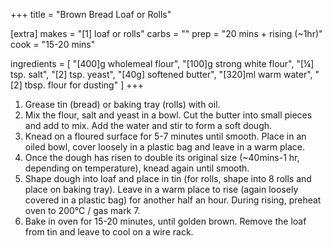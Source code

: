 +++
title = "Brown Bread Loaf or Rolls"

[extra]
makes = "[1] loaf or rolls"
carbs = ""
prep = "20 mins + rising (~1hr)"
cook = "15-20 mins"

ingredients = [
  "[400]g wholemeal flour",
  "[100]g strong white flour",
  "[¼] tsp. salt",
  "[2] tsp. yeast",
  "[40g] softened butter",
  "[320]ml warm water",
  "[2] tbsp. flour for dusting"
]
+++

1. Grease tin (bread) or baking tray (rolls) with oil.
1. Mix the flour, salt and yeast in a bowl. Cut the butter into small pieces and add to mix. Add the water and stir to form a soft dough.
1. Knead on a floured surface for 5-7 minutes until smooth. Place in an oiled bowl, cover loosely in a plastic bag and leave in a warm place.
1. Once the dough has risen to double its original size (~40mins-1 hr, depending on temperature), knead again until smooth.
1. Shape dough into loaf and place in tin (for rolls, shape into 8 rolls and place on baking tray). Leave in a warm place to rise (again loosely covered in a plastic bag) for another half an hour. During rising, preheat oven to 200°C / gas mark 7.
1. Bake in oven for 15-20 minutes, until golden brown. Remove the loaf from tin and leave to cool on a wire rack.